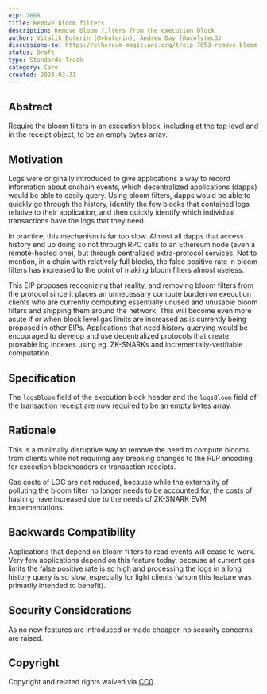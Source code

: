 ```yaml
---
eip: 7668
title: Remove bloom filters
description: Remove bloom filters from the execution block
author: Vitalik Buterin (@vbuterin), Andrew Day (@acolytec3)
discussions-to: https://ethereum-magicians.org/t/eip-7653-remove-bloom-filters/19447
status: Draft
type: Standards Track
category: Core
created: 2024-03-31
---
```


## Abstract

Require the bloom filters in an execution block, including at the top level and in the receipt object, to be an empty bytes array.

## Motivation

Logs were originally introduced to give applications a way to record information about onchain events, which decentralized applications (dapps) would be able to easily query. Using bloom filters, dapps would be able to quickly go through the history, identify the few blocks that contained logs relative to their application, and then quickly identify which individual transactions have the logs that they need.

In practice, this mechanism is far too slow. Almost all dapps that access history end up doing so not through RPC calls to an Ethereum node (even a remote-hosted one), but through centralized extra-protocol services.  Not to mention, in a chain with relatively full blocks, the false positive rate in bloom filters has increased to the point of making bloom filters almost useless.

This EIP proposes recognizing that reality, and removing bloom filters from the protocol since it places an unnecessary compute burden on execution clients who are currently computing essentially unused and unusable bloom filters and shipping them around the network. This will become even more acute if or when block level gas limits are increased as is currently being proposed in other EIPs. Applications that need history querying would be encouraged to develop and use decentralized protocols that create provable log indexes using eg. ZK-SNARKs and incrementally-verifiable computation.

## Specification

The `logsBloom` field of the execution block header and the `logsBloom` field of the transaction receipt are now required to be an empty bytes array.

## Rationale

This is a minimally disruptive way to remove the need to compute blooms from clients while not requiring any breaking changes to the RLP encoding for execution blockheaders or transaction receipts.

Gas costs of LOG are not reduced, because while the externality of polluting the bloom filter no longer needs to be accounted for, the costs of hashing have increased due to the needs of ZK-SNARK EVM implementations.

## Backwards Compatibility

Applications that depend on bloom filters to read events will cease to work. Very few applications depend on this feature today, because at current gas limits the false positive rate is so high and processing the logs in a long history query is so slow, especially for light clients (whom this feature was primarily intended to benefit).

## Security Considerations

As no new features are introduced or made cheaper, no security concerns are raised.

## Copyright

Copyright and related rights waived via [CC0](../LICENSE.md).
